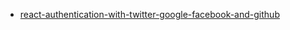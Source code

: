 - [react-authentication-with-twitter-google-facebook-and-github](https://codeburst.io/react-authentication-with-twitter-google-facebook-and-github-862d59583105)

